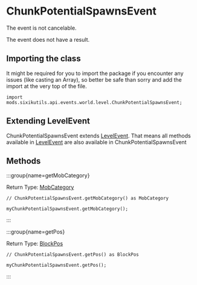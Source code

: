 # ChunkPotentialSpawnsEvent

The event is not cancelable.

The event does not have a result.

## Importing the class

It might be required for you to import the package if you encounter any issues (like casting an Array), so better be safe than sorry and add the import at the very top of the file.
```zenscript
import mods.sixikutils.api.events.world.level.ChunkPotentialSpawnsEvent;
```


## Extending LevelEvent

ChunkPotentialSpawnsEvent extends [LevelEvent](/mods/sixikutils/utils/events/level/server/LevelEvent). That means all methods available in [LevelEvent](/mods/sixikutils/utils/events/level/server/LevelEvent) are also available in ChunkPotentialSpawnsEvent

## Methods

:::group{name=getMobCategory}

Return Type: [MobCategory](/vanilla/api/entity/MobCategory)

```zenscript
// ChunkPotentialSpawnsEvent.getMobCategory() as MobCategory

myChunkPotentialSpawnsEvent.getMobCategory();
```

:::

:::group{name=getPos}

Return Type: [BlockPos](/vanilla/api/util/math/BlockPos)

```zenscript
// ChunkPotentialSpawnsEvent.getPos() as BlockPos

myChunkPotentialSpawnsEvent.getPos();
```

:::


